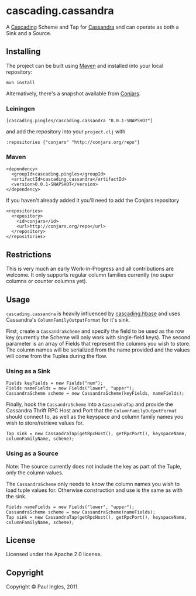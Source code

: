 # cascading.cassandra

A [Cascading](http://www.cascading.org) Scheme and Tap for [Cassandra](http://cassandra.apache.org) and can operate as both a Sink and a Source.

## Installing

The project can be built using [Maven](http://maven.apache.org) and installed into your local repository:

    mvn install

Alternatively, there's a snapshot available from [Conjars](http://conjars.org/cascading.pingles/cascading.cassandra).

### Leiningen

    [cascading.pingles/cascading.cassandra "0.0.1-SNAPSHOT"]
    
and add the repository into your `project.clj` with

    :repositories {"conjars" "http://conjars.org/repo"}

### Maven

    <dependency>
      <groupId>cascading.pingles</groupId>
      <artifactId>cascading.cassandra</artifactId>
      <version>0.0.1-SNAPSHOT</version>
    </dependency>

If you haven't already added it you'll need to add the Conjars repository

    <repositories>
      <repository>
        <id>conjars</id>
        <url>http://conjars.org/repo</url>
      </repository>
    </repositories>


## Restrictions

This is very much an early Work-in-Progress and all contributions are welcome. It only supports regular column families currently (no super columns or counter columns yet).

## Usage

`cascading.cassandra` is heavily influenced by [cascading.hbase](https://github.com/cwensel/cascading.hbase) and uses Cassandra's `ColumnFamilyOutputFormat` for it's sink.

First, create a `CassandraScheme` and specify the field to be used as the row key (currently the Scheme will only work with single-field keys). The second parameter is an array of Fields that represent the columns you wish to store. The column names will be serialized from the name provided and the values will come from the Tuples during the flow.

### Using as a Sink

    Fields keyFields = new Fields("num");
    Fields nameFields = new Fields("lower", "upper");
    CassandraScheme scheme = new CassandraScheme(keyFields, nameFields);

Finally, hook the `CassandraScheme` into a `CassandraTap` and provide the Cassandra Thrift RPC Host and Port that the `ColumnFamilyOutputFormat` should connect to, as well as the keyspace and column family names you wish to store/retrieve values for.

    Tap sink = new CassandraTap(getRpcHost(), getRpcPort(), keyspaceName, columnFamilyName, scheme);

### Using as a Source

Note: The source currently does not include the key as part of the Tuple, only the column values.

The `CassandraScheme` only needs to know the column names you wish to load tuple values for. Otherwise construction and use is the same as with the sink.

    Fields nameFields = new Fields("lower", "upper");
    CassandraScheme scheme = new CassandraScheme(nameFields);
    Tap sink = new CassandraTap(getRpcHost(), getRpcPort(), keyspaceName, columnFamilyName, scheme);

## License

Licensed under the Apache 2.0 license.

## Copyright

Copyright &copy; Paul Ingles, 2011.
